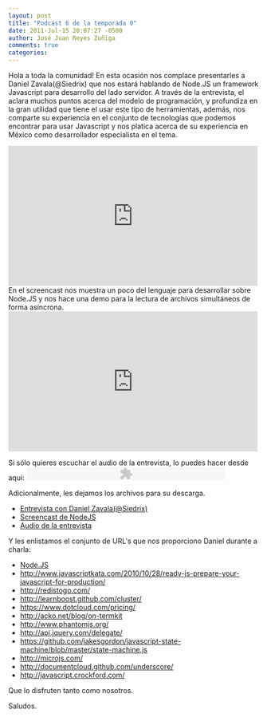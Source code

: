 ```yaml
---
layout: post
title: "Podcast 6 de la temporada 0"
date: 2011-Jul-15 20:07:27 -0500
author: José Juan Reyes Zuñiga
comments: true
categories: 
---
```


Hola a toda la comunidad!
En esta ocasión nos complace presentarles a Daniel Zavala(@Siedrix) que nos estará hablando de Node.JS un framework Javascript para desarrollo del lado servidor. A través de la entrevista, el aclara muchos puntos acerca del modelo de programación, y profundiza en la gran utilidad que tiene el usar este tipo de herramientas, además, nos comparte su experiencia en el conjunto de tecnologías que podemos encontrar para usar Javascript y nos platica acerca de su experiencia en México como desarrollador especialista en el tema.

<iframe src="http://player.vimeo.com/video/26493350?color=ff9933" height="281" width="500" frameborder="0"></iframe>
<!-- more -->
En el screencast nos muestra un poco del lenguaje para desarrollar sobre Node.JS y nos hace una demo para la lectura de archivos simultáneos de forma asíncrona.

<iframe src="http://player.vimeo.com/video/26496629?title=0&amp;byline=0&amp;portrait=0&amp;color=ff9933" height="281" width="500" frameborder="0"></iframe>

Si sólo quieres escuchar el audio de la entrevista, lo puedes hacer desde aquí:
<object width="400" height="27" classid="clsid:d27cdb6e-ae6d-11cf-96b8-444553540000" codebase="http://download.macromedia.com/pub/shockwave/cabs/flash/swflash.cab#version=6,0,40,0"><param name="src" value="http://www.google.com/reader/ui/3523697345-audio-player.swf" /><param name="quality" value="best" /><param name="flashvars" value="audioUrl=http://s3.amazonaws.com/media.vivecodigo.org/podcast/temporada0/ViveCodigo00x06_a.mp3" /><embed width="400" height="27" type="application/x-shockwave-flash" src="http://www.google.com/reader/ui/3523697345-audio-player.swf" quality="best" flashvars="audioUrl=http://s3.amazonaws.com/media.vivecodigo.org/podcast/temporada0/ViveCodigo00x06_a.mp3" /></object>

Adicionalmente, les dejamos los archivos para su descarga.
<ul>
  <li><a href="http://s3.amazonaws.com/media.vivecodigo.org/podcast/temporada0/ViveCodigo00x06_a.mov">Entrevista con Daniel Zavala(@Siedrix)</a></li>
  <li><a href="http://s3.amazonaws.com/media.vivecodigo.org/podcast/temporada0/ViveCodigo00x06_b.mov">Screencast de NodeJS</a></li>
  <li><a href="http://s3.amazonaws.com/media.vivecodigo.org/podcast/temporada0/ViveCodigo00x06_a.mp3">Audio de la entrevista</a></li>
</ul>
Y les enlistamos el conjunto de URL's que nos proporciono Daniel durante a charla:
<ul>
  <li><a href="http://nodejs.org/">Node.JS</a></li>
  <li><a href="http://www.javascriptkata.com/2010/10/28/ready-js-prepare-your-javascript-for-production/">http://www.javascriptkata.com/2010/10/28/ready-js-prepare-your-javascript-for-production/</a></li>
  <li><a href="http://redistogo.com/">http://redistogo.com/</a></li>
  <li><a href="http://learnboost.github.com/cluster/">http://learnboost.github.com/cluster/</a></li>
  <li><a href="https://www.dotcloud.com/pricing/">https://www.dotcloud.com/pricing/</a></li>
  <li><a href="http://acko.net/blog/on-termkit">http://acko.net/blog/on-termkit</a></li>
  <li><a href="http://www.phantomjs.org/">http://www.phantomjs.org/</a></li>
  <li><a href="http://api.jquery.com/delegate/">http://api.jquery.com/delegate/</a></li>
  <li><a href="https://github.com/jakesgordon/javascript-state-machine/blob/master/state-machine.js">https://github.com/jakesgordon/javascript-state-machine/blob/master/state-machine.js</a></li>
  <li><a href="http://microjs.com/">http://microjs.com/</a></li>
  <li><a href="http://documentcloud.github.com/underscore/">http://documentcloud.github.com/underscore/</a></li>
  <li><a href="http://javascript.crockford.com/">http://javascript.crockford.com/</a></li>
</ul>
Que lo disfruten tanto como nosotros.

Saludos.